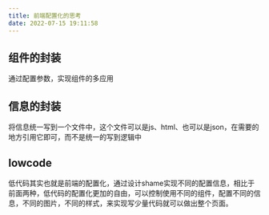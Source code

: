 ```yaml
---
title: 前端配置化的思考
date: 2022-07-15 19:11:58
---
```


## 组件的封装

通过配置参数，实现组件的多应用

## 信息的封装

将信息统一写到一个文件中，这个文件可以是js、html、也可以是json，在需要的地方引用它即可，而不是统一的写到逻辑中

## lowcode

低代码其实也就是前端的配置化，通过设计shame实现不同的配置信息，相比于前面两种，低代码的配置化更加的自由，可以控制使用不同的组件，配置不同的信息，不同的图片，不同的样式，来实现写少量代码就可以做出整个页面。